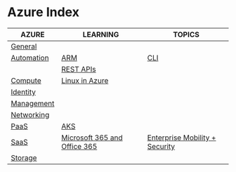 # Azure Index

|AZURE|LEARNING|TOPICS|
|---|---|---|
|[General](cloud/azure/azure-general)|||
|[Automation](cloud/azure/azure-automation)|[ARM](cloud/azure/azure-automation#arm)|[CLI](cloud/azure/azure-automation#azure-cli)|
||[REST APIs](cloud/azure/azure-automation#azure-rest-apis)||
|[Compute](cloud/azure/azure-compute)|[Linux in Azure](cloud/azure/azure-compute#linux-in-azure)||
|[Identity](cloud/azure/azure-identity)|||
|[Management](cloud/azure/azure-management)|||
|[Networking](cloud/azure/azure-networking)|||
|[PaaS](cloud/azure/azure-paas)|[AKS](cloud/azure/azure-paas#aks)||
|[SaaS](cloud/azure/azure-saas)|[Microsoft 365 and Office 365](cloud/azure/azure-saas#microsoft-365-and-office-365)|[Enterprise Mobility + Security](cloud/azure/azure-saas#enterprise-mobility-security)|
|[Storage](cloud/azure/azure-storage)|||
